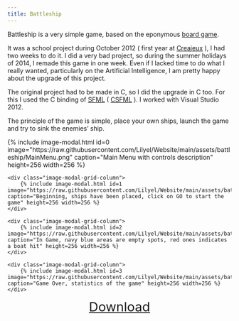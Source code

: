 ```yaml
---
title: Battleship
---
```


Battleship is a very simple game, based on the eponymous [board game](http://en.wikipedia.org/wiki/Battleship_%28game%29).

It was a school project during October 2012 ( first year at [Creajeux](https://www.creajeux.fr/) ), I had two weeks to do it. I did a very bad project, so during the summer holidays of 2014, I remade this game in one week. Even if I lacked time to do what I really wanted, particularly on the Artificial Intelligence, I am pretty happy about the upgrade of this project.

The original project had to be made in C, so I did the upgrade in C too. For this I used the C binding of [SFML](https://www.sfml-dev.org/) ( [CSFML](http://www.sfml-dev.org/download/csfml/) ). I worked with Visual Studio 2012.

The principle of the game is simple, place your own ships, launch the game and try to sink the enemies’ ship.

<div class="image-modal-grid-row"> 
    <div class="image-modal-grid-column">
        {% include image-modal.html id=0 image="https://raw.githubusercontent.com/Lilyel/Website/main/assets/battleship/MainMenu.png" caption="Main Menu with controls description" height=256 width=256 %}
    </div>

    <div class="image-modal-grid-column">
        {% include image-modal.html id=1 image="https://raw.githubusercontent.com/Lilyel/Website/main/assets/battleship/Begin.png" caption="Beginning, ships have been placed, click on GO to start the game" height=256 width=256 %}
    </div>

    <div class="image-modal-grid-column">
        {% include image-modal.html id=2 image="https://raw.githubusercontent.com/Lilyel/Website/main/assets/battleship/InGame.png" caption="In Game, navy blue areas are empty spots, red ones indicates a boat hit" height=256 width=256 %}
    </div>

    <div class="image-modal-grid-column">
        {% include image-modal.html id=3 image="https://raw.githubusercontent.com/Lilyel/Website/main/assets/battleship/GameOver.png" caption="Game Over, statistics of the game" height=256 width=256 %}
    </div>
</div>

<div style="text-align:center; font-size: 29px; font-weight: 400!important;">
    <a href="https://www.dropbox.com/s/d3hixv80e01gp72/Battleship.zip?dl=0">Download</a>
</div>
